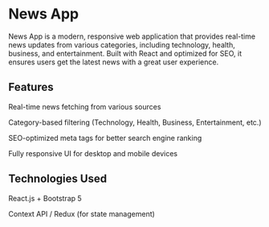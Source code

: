 # News App

News App is a modern, responsive web application that provides real-time news updates from various categories, including technology, health, business, and entertainment. Built with React and optimized for SEO, it ensures users get the latest news with a great user experience.

## Features

Real-time news fetching from various sources

Category-based filtering (Technology, Health, Business, Entertainment, etc.)

SEO-optimized meta tags for better search engine ranking

Fully responsive UI for desktop and mobile devices


## Technologies Used

React.js + Bootstrap 5

Context API / Redux (for state management)
